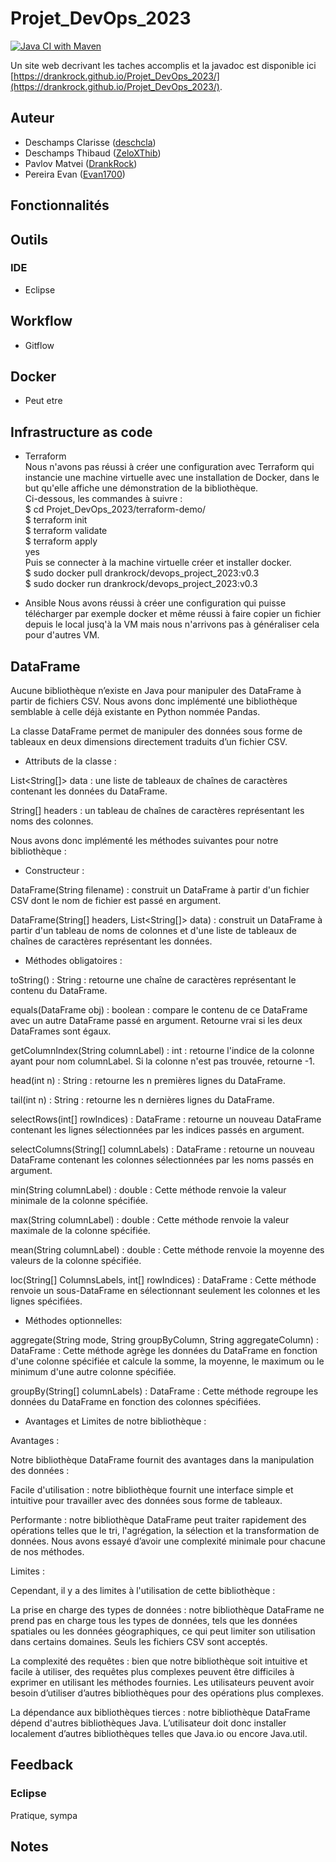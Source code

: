# Projet_DevOps_2023

[![Java CI with Maven](https://github.com/DrankRock/Projet_DevOps_2023/actions/workflows/maven.yml/badge.svg)](https://github.com/DrankRock/Projet_DevOps_2023/actions/workflows/maven.yml)

Un site web decrivant les taches accomplis et la javadoc est disponible ici [https://drankrock.github.io/Projet_DevOps_2023/](https://drankrock.github.io/Projet_DevOps_2023/).

## Auteur
* Deschamps Clarisse ([deschcla](https://github.com/deschcla))
* Deschamps Thibaud ([ZeloXThib](https://github.com/ZeloXThib))
* Pavlov Matvei ([DrankRock](https://github.com/DrankRock))
* Pereira Evan ([Evan1700](https://github.com/Evan1700))

## Fonctionnalités

## Outils
### IDE
* Eclipse

## Workflow
* Gitflow

## Docker
* Peut etre

## Infrastructure as code
* Terraform \
  Nous n'avons pas réussi à créer une configuration avec Terraform qui instancie une machine virtuelle avec une installation de Docker, dans le but qu'elle affiche une démonstration de la bibliothèque. \
  Ci-dessous, les commandes à suivre : \
$ cd Projet_DevOps_2023/terraform-demo/ \
$ terraform init \
$ terraform validate \
$ terraform apply \
			          yes \
Puis se connecter à la machine virtuelle créer et installer docker. \
$ sudo docker pull drankrock/devops_project_2023:v0.3 \
$ sudo docker run drankrock/devops_project_2023:v0.3 
  
* Ansible 
Nous avons réussi à créer une configuration qui puisse télécharger par exemple docker et même réussi à faire copier un fichier depuis le local jusq'à la VM mais nous n'arrivons pas à généraliser cela pour d'autres VM.

## DataFrame
Aucune bibliothèque n’existe en Java pour manipuler des DataFrame à partir de fichiers CSV.
Nous avons donc implémenté une bibliothèque semblable à celle déjà existante en Python nommée Pandas.

La classe DataFrame permet de manipuler des données sous forme de tableaux en deux dimensions directement traduits d’un fichier CSV.

* Attributs de la classe :

List<String[]> data : une liste de tableaux de chaînes de caractères contenant les données du DataFrame.

String[] headers : un tableau de chaînes de caractères représentant les noms des colonnes.

Nous avons donc implémenté les méthodes suivantes pour notre bibliothèque :

* Constructeur :

DataFrame(String filename) : construit un DataFrame à partir d'un fichier CSV dont le nom de fichier est passé en argument.

DataFrame(String[] headers, List<String[]> data) : construit un DataFrame à partir d'un tableau de noms de colonnes et d'une liste de tableaux de chaînes de caractères représentant les données.

* Méthodes obligatoires : 

toString() : String : retourne une chaîne de caractères représentant le contenu du DataFrame.

equals(DataFrame obj) : boolean : compare le contenu de ce DataFrame avec un autre DataFrame passé en argument. Retourne vrai si les deux DataFrames sont égaux.

getColumnIndex(String columnLabel) : int : retourne l'indice de la colonne ayant pour nom columnLabel. Si la colonne n'est pas trouvée, retourne -1.

head(int n) : String : retourne les n premières lignes du DataFrame.

tail(int n) : String : retourne les n dernières lignes du DataFrame.

selectRows(int[] rowIndices) : DataFrame : retourne un nouveau DataFrame contenant les lignes sélectionnées par les indices passés en argument.

selectColumns(String[] columnLabels) : DataFrame : retourne un nouveau DataFrame contenant les colonnes sélectionnées par les noms passés en argument.

min(String columnLabel) : double : Cette méthode renvoie la valeur minimale de la colonne spécifiée.

max(String columnLabel) : double : Cette méthode renvoie la valeur maximale de la colonne spécifiée.

mean(String columnLabel) : double  : Cette méthode renvoie la moyenne des valeurs de la colonne spécifiée.

loc(String[] ColumnsLabels, int[] rowIndices) : DataFrame : Cette méthode renvoie un sous-DataFrame en sélectionnant seulement les colonnes et les lignes spécifiées.

* Méthodes optionnelles: 

aggregate(String mode, String groupByColumn, String aggregateColumn) : DataFrame : Cette méthode agrège les données du DataFrame en fonction d'une colonne spécifiée et calcule la somme, la moyenne, le maximum ou le minimum d'une autre colonne spécifiée.

groupBy(String[] columnLabels) : DataFrame : Cette méthode regroupe les données du DataFrame en fonction des colonnes spécifiées.


* Avantages et Limites de notre bibliothèque :

Avantages :

Notre bibliothèque DataFrame fournit des avantages dans la manipulation des données :

Facile d'utilisation : notre bibliothèque fournit une interface simple et intuitive pour travailler avec des données sous forme de tableaux.

Performante : notre bibliothèque DataFrame peut traiter rapidement des opérations telles que le tri, l'agrégation, la sélection et la transformation de données. Nous avons essayé d’avoir une complexité minimale pour chacune de nos méthodes.

Limites :

Cependant, il y a des limites à l'utilisation de cette bibliothèque :

La prise en charge des types de données : notre bibliothèque DataFrame ne prend pas en charge tous les types de données, tels que les données spatiales ou les données géographiques, ce qui peut limiter son utilisation dans certains domaines. Seuls les fichiers CSV sont acceptés.

La complexité des requêtes : bien que notre bibliothèque soit intuitive et facile à utiliser, des requêtes plus complexes peuvent être difficiles à exprimer en utilisant les méthodes fournies. Les utilisateurs peuvent avoir besoin d’utiliser d’autres bibliothèques pour des opérations plus complexes.

La dépendance aux bibliothèques tierces : notre bibliothèque DataFrame dépend d'autres bibliothèques Java. L’utilisateur doit donc installer localement d’autres bibliothèques telles que Java.io ou encore Java.util.



## Feedback
### Eclipse
Pratique, sympa

## Notes

